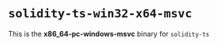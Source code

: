<!-- cSpell:disable -->

# `solidity-ts-win32-x64-msvc`

This is the **x86_64-pc-windows-msvc** binary for `solidity-ts`

